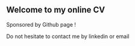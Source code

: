 ## Welcome to my online CV

Sponsored by Github page !

Do not hesitate to contact me by linkedin or email 

